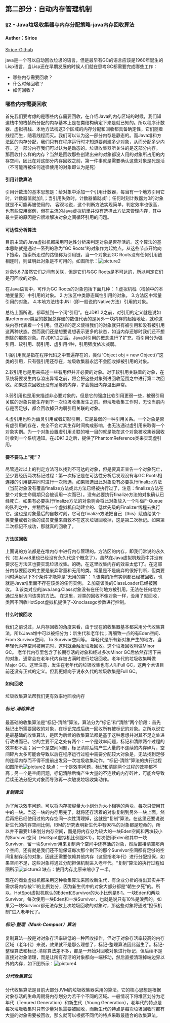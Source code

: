 ## 第二部分：自动内存管理机制
### §2 - Java垃圾收集器与内存分配策略-java内存回收算法
#### Author：Sirice
[Sirice-Github](https://github.com/Sirice19/Understanding-the-JVM-reading-notes)

java是一个可以自动回收垃圾的语言，但是最早有GC的语言应该是1960年诞生的Lisp语言，当Lisp还在早期发展的时候人们就在思考GC都需要完成哪些工作：
 - 哪些内存需要回收？
 - 什么时候回收？
 - 如何回收？

### 哪些内存需要回收

首先我们要考虑的是哪些内存需要回收，在介绍Java的内存区域的时候，我们知道栈中的栈帧所分配的内存基本上是在类结构确定下来是就已知的。所以程序计数器、虚拟机栈、本地方法栈这3个区域的内存分配和回收都具备确定性，它们随着线程而生，随着线程而灭。我们可以认为这一部分内存是静态的。而Java堆和方法区的内存分配，我们只有在程序运行时才知道要创建多少对象，从而分配多少内存。这一部分内存我们可以认为是动态的。垃圾收集器所关注的是这部分内存。 那回收什么样的内存？当然是回收那些创建出来的对象都没人用的对象所占用的内存空间，因此在对这部分内存回收之前，第一件事就是需要确认这些对象是死是活（不可能再被任何途径使用的对象即认为是死）

#### 引用计数算法

引用计数法的基本思想是：给对象中添加一个引用计数器，每当有一个地方引用它时，计数器值就加1,；当引用失效时，计数器值就减1；任何时刻计数器为0的对象就是不可能再被使用的。
 客观地说，这个判断方法实现简单，判定效率也很高，也有些应用案例，但在主流的Java虚拟机里并没有选择此方法来管理内存，其中最主要的原因是它很难解决对象之间循环引用的问题。

#### 可达性分析算法

目前主流的Java虚拟机都采用可达性分析来判定对象是否存活的。这个算法的基本思路就是通过一系列的称为“GC Roots”的对象作为起始点，从这些节点开始向下搜索，搜索所走过的路径称为引用链，当一个对象到GC Roots没有任何引用链相连时，则证明此对象是不可用的。如图所示：![picture2](https://files.jb51.net/file_images/article/201702/2017021415540923.png)

对象5.6.7虽然它们之间有关联，但是它们与GC Roots是不可达的，所以判定它们是可回收的对象。

在Java语言中，可作为GC Roots的对象包括下面几种：
1.虚拟机栈（栈帧中的本地变量表）中引用的对象。
2.方法区中类静态属性引用的对象。
3.方法区中常量引用的对象。
4.本地方法栈中JNI（即一般说的Native方法）引用的对象。

总结上面所说，都牵扯到一个词“引用”。在JDK1.2之前，对引用的定义就是说如果reference类型的数据总存储的数值代表的是另外一块内存的起始地址，就称这块内存代表着一个引用。但这样的定义使得我们的对象就只有被引用和没有被引用这两种状态。然而我们还是想要说想表示更多的状态，如当内存还够时我们还不想删除的那些对象。在JDK1.2之后。Java对引用的概念进行了扩充，将引用分为强引用、软引用、弱引用、虚引用4种，引用强度依次减弱。

1.强引用就是指在程序代码之中普遍存在的，类似“Object obj = new Object()”这类的引用，只有强引用还存在，垃圾收集器永远不会回收掉被引用的对象。

2.软引用也是用来描述一些有用但并非必要的对象。对于软引用关联着的对象，在系统将要发生内存溢出异常之前，将会把这些对象列进回收范围之中进行第二次回收。如果这次回收还没有足够的内存，才会抛出内存溢出异常。

3.弱引用也是用来描述非必要对象的，但是它的强度比软引用更弱一些，被弱引用关联的对象只能生存到下一次垃圾收集发生之前。但垃圾收集工作时，无论当前内存是否足够，都会回收掉只内弱引用关联的对象。

4.虚引用也称为幽灵引用或者幻影引用，它是最弱的一种引用关系。一个对象是否有虚引用的存在，完全不会对其生存时间构成影响，也无法通过虚引用来取得一个对象实例。为一个对象设置虚引用关联的唯一目的就是能在这个对象被收集器回收时收到一个系统通知。在JDK1.2之后，提供了PhantomReference类来实现虚引用。

#### 要不要马上“死”？

尽管通过以上的判定方法可以找到不可达的对象，但是要真正宣告一个对象死亡，至少要经历两次标记过程：第一次标记是在可达性分析后发现没有与GC Roots相连接的引用链并同时进行一次筛选，如果筛选出此对象没有必要执行finalize方法（当前对象没有覆盖finalize方法或此方法已经被执行过了，注意：finalize方法在整个对象生命周期只会被调用一次而已）。没有必要执行finalize方法的对象确认已经死亡。如果有必要执行finalize方法的对象则会将此对象放入一个叫做F-Queue的队列之中，并稍后有一个虚拟机自动建立的、低优先级的Finalizer线程去执行它。这也是对象最后的自救时刻，它可在finalize方法把自己（this）赋值给某个类变量或者对象的成员变量来自救不在这次垃圾回收掉，这是第二次标记。如果第二次标记不成功，那就真的回收了。

#### 方法区回收
上面说的方法都是在堆内存中进行内存管理的。方法区的内存，即我们常说的永久代（在Java8里也已经没有永久代这个概念了）。虽然在Java虚拟机规范中并没有要求在方法区也要实现垃圾收集。的确，在这里收集内存的效率太低1了。在这部分内存要回收的主要是废弃常量和无用的类。常量是不是废弃的很好判断，但类要同时满足以下3个条件才能算是“无用的类”：
1.该类的所有实例都已经被回收，也就是Java堆里面不存在该类的任何实例。
2.加载该类的ClassLoader已经被回收。
3.该类对应的java.lang.Class对象没有在任何地方被引用，无法在任何地方通过反射访问该类的方法。
在这里，对类的回收不像对象一样，没用了就回收，类回不回收HotSpot虚拟机提供了-Xnoclassgc参数进行控制。

#### 什么时候回收
我们之前说过，从内存回收的角度来看，由于现在的收集器基本都采用分代收集算法，所以Java堆中可以被细分为：新生代和老年代；再细致一点的有Eden空间、From Survivor空间、To Survivor空间等。 年轻代是所有新对象产生的地方。当年轻代内存空间被用完时，这时就会触发垃圾回收。这个垃圾回收叫做Minor GC。
老年代内存里包含了长期存活的对象和经过多次Minor GC后依然存活下来的对象。通常会在老年代内存被占满时进行垃圾回收。老年代的垃圾收集叫做Major GC。这里注意，发生在老年代的垃圾收集也有人叫Full GC，这两个术语目前还没有正式的定义。但我更倾向于说永久代的垃圾收集是Full GC。

#### 如何回收
垃圾收集算法帮我们更有效率地回收内存

##### 标记-清除算法
最基础的收集算法是“标记-清除”算法，算法分为“标记”和“清除”两个阶段：首先标记出所需要回收的对象，在标记完成后统一回收所有被标记的对象。之所以说它是最基础的收集算法，是因为后续的收集算法都是基于这种思想并对其不足之处进行改进而已。它的主要不足之处有两个：一个是效率问题，标记和清除两个过程的效率都不高；另一个是空间问题，标记清除后悔产生大量的不连续的内存碎片，空间碎片太多可能会导致以后在程序运行过程中需要分配较大对象是，无法找到足够的连续内存而不得不提前出发另一次垃圾收集动作。“标记-清除”算法的执行过程如图所示![picture2](https://files.jb51.net/file_images/article/201702/2017021415541024.png)
缺点：一个是效率问题，标记和清除两个过程的效率都不高；另一个是空间问题，标记清除后悔产生大量的不连续的内存碎片，可能会导致后续无法分配大对象而导致再一次触发垃圾收集动作。

##### 复制算法
为了解决效率问题，可以将内存按容量大小划分为大小相等的两块，每次只使用其中的一块。当这一块的内存用完了，就将还存活着的对象复制到另外一块上面，然后再把已经使用过的内存空间一次性清理掉，这就是“复制”算法。在这里还要说说新生代的内存空间比例，IBM的研究表明新生代中有98%的对象都是短命的，所以并不需要1:1来划分内存空间，而是将内存分为较大的一块Eden空间和两块较小的Survivor空间（HotSpot虚拟机比例是8:1），每次使用Eden和其中一块Survivor，留一块Survivor用来复制两个空间中还存活的对象，然后直接清空那两个空间。还有就是我们还不能保证每次那个剩下的那个Survivor空间都有足够的空间复制存活的对象，因此还需要依赖其他内存（这里指老年代）进行分配担保，如果空间不足，这些对象将通过分配担保机制进入老年代。“复制”算法的执行过程如图所示![picture3](https://files.jb51.net/file_images/article/201702/2017021415541125.png)
缺点：使用内存比原来缩小了一半。

现在的商业虚拟机都采用这种收集算法来回收新生代，有企业分析的得出其实并不需求将内存按1:1的比例划分，因为新生代中的对象大部分都是“朝生夕死”的。所以，HotSpot虚拟机默认的Eden和Survivor的大小比例是8:1。一块Eden和两块Survivor，每次使用一块Eden和一块Survivor，也就是说只有10%是浪费的。如果另一块Survivor都无法存放上次垃圾回收的对象时，那这些对象将通过“担保机制”进入老年代了。

##### 标记-整理（Mark-Compact）算法

复制算法一般是对对象存活率较低的一种回收操作，但对于对象存活率较高的内存区域（老年代）来说，效果就不是那么理想了，标记-整理算法因此诞生了。标记-整理算法和标记-清除算法差不多，都是一开始对回收对象进行标记，但后续不是直接对对象清理，而是让所有存活的对象都向一端移动，然后直接清理掉端边界以外的内存，如下图所示：![picture4](https://files.jb51.net/file_images/article/201702/2017021415541226.png)

##### 分代收集算法

分代收集算法是目前大部分JVM的垃圾收集器采用的算法。它的核心思想是根据对象存活的生命周期将内存划分为若干个不同的区域。一般情况下将堆区划分为老年代（Tenured Generation）和新生代（Young Generation），老年代的特点是每次垃圾收集时只有少量对象需要被回收，而新生代的特点是每次垃圾回收时都有大量的对象需要被回收，那么就可以根据不同代的特点采取最适合的收集算法。
